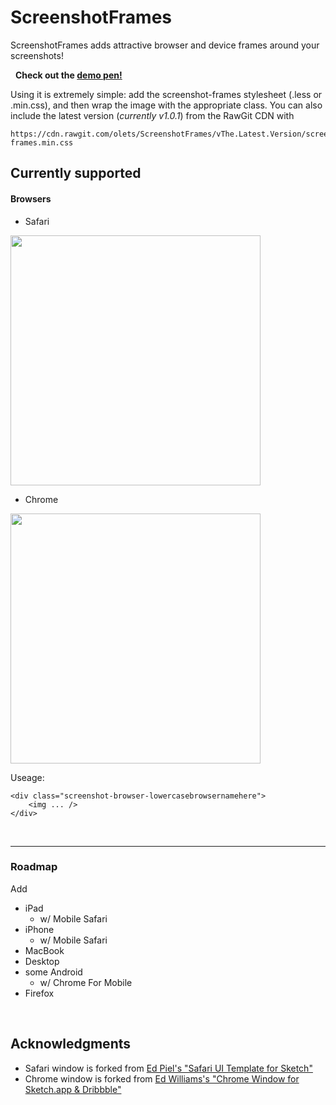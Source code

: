 # ScreenshotFrames

ScreenshotFrames adds attractive browser and device frames around your screenshots!

&nbsp;
**Check out the [demo pen!](http://codepen.io/henry/pen/NAYbNd?editors=1100)**
&nbsp;

Using it is extremely simple: add the screenshot-frames stylesheet (.less or .min.css), and then wrap the image with the appropriate class. You can also include the latest version (*currently v1.0.1*) from the RawGit CDN with

	https://cdn.rawgit.com/olets/ScreenshotFrames/vThe.Latest.Version/screenshot-frames.min.css


## Currently supported
#### Browsers

- Safari
<img src="https://cdn.rawgit.com/olets/ScreenshotFrames/master/images/screenshot-frame--safari.png" width="400">

- Chrome
<img src="https://cdn.rawgit.com/olets/ScreenshotFrames/master/images/screenshot-frame--chrome.png" width="400">

Useage: 

	<div class="screenshot-browser-lowercasebrowsernamehere">
		<img ... />
	</div>

&nbsp;

----
### Roadmap
Add

- iPad
	- w/ Mobile Safari
- iPhone
	-  w/ Mobile Safari
- MacBook
- Desktop
- some Android
	- w/ Chrome For Mobile
- Firefox

&nbsp;
	
## Acknowledgments

- Safari window is forked from [Ed Piel's "Safari UI Template for Sketch"](https://dribbble.com/shots/1995751-Safari-UI-Template-for-Sketch)
- Chrome window is forked from [Ed Williams's "Chrome Window for Sketch.app & Dribbble"](https://dribbble.com/shots/2559150-Chrome-Window-for-Sketch-app-Dribbble)	